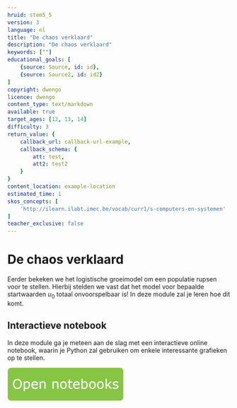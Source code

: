 ```yaml
---
hruid: stem5_5
version: 3
language: nl
title: "De chaos verklaard"
description: "De chaos verklaard"
keywords: [""]
educational_goals: [
    {source: Source, id: id}, 
    {source: Source2, id: id2}
]
copyright: dwengo
licence: dwengo
content_type: text/markdown
available: true
target_ages: [12, 13, 14]
difficulty: 3
return_value: {
    callback_url: callback-url-example,
    callback_schema: {
        att: test,
        att2: test2
    }
}
content_location: example-location
estimated_time: 1
skos_concepts: [
    'http://ilearn.ilabt.imec.be/vocab/curr1/s-computers-en-systemen'
]
teacher_exclusive: false
---
```

# De chaos verklaard

Eerder bekeken we het logistische groeimodel om een populatie rupsen voor te stellen. Hierbij stelden we vast dat het model voor bepaalde startwaarden $u_0$ totaal onvoorspelbaar is! In deze module zal je leren hoe dit komt.

## Interactieve notebook

In deze module ga je meteen aan de slag met een interactieve online notebook, waarin je Python zal gebruiken om enkele interessante grafieken op te stellen.

[![Knop](embed/knop.png "Knop")](https://kiks.ilabt.imec.be/jupyterhub/?id=6040 "Insect chaos")
